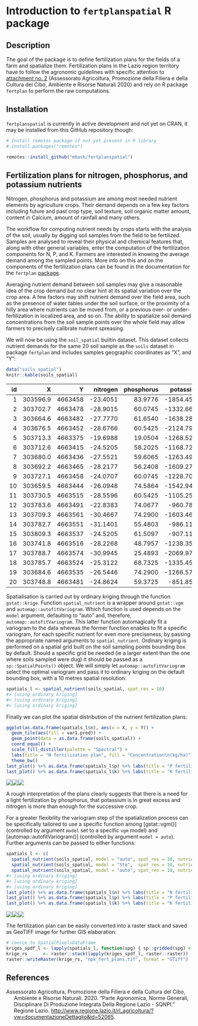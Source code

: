 Introduction to `fertplanspatial` R package
================

## Description

The goal of the package is to define fertilization plans for the fields
of a farm and spatialize them. Fertilization plans in the Lazio region
territory have to follow the agronomic guidelines with specific
attention to [attachment no.
2](http://www.regione.lazio.it/binary/rl_main/tbl_documenti/AGC_DD_G01782_24_02_2020_Allegato1.pdf "PDF file of the Attachment 2 of the guidelines")
(Assessorato Agricoltura, Promozione della Filiera e della Cultura del
Cibo, Ambiente e Risorse Naturali 2020) and rely on R package `fertplan`
to perform the raw computations.

## Installation

`fertplanspatial` is currently in active development and not yet on
CRAN, it may be installed from this GitHub repository though:

``` r
# Install remotes package if not yet present in R library
# install.packages("remotes")

remotes::install_github("mbask/fertplanspatial")
```

## Fertilization plans for nitrogen, phosphorus, and potassium nutrients

Nitrogen, phosphorus and potassium are among most needed nutrient
elements by agriculture crops. Their demand depends on a few key factors
including future and past crop type, soil texture, soil organic matter
amount, content in Calcium, amount of rainfall and many others.

The workflow for computing nutrient needs by crops starts with the
analysis of the soil, usually by digging soil samples from the field to
be fertilized. Samples are analysed to reveal their physical and
chemical features that, along with other general variables, enter the
computation of the fertilization components for N, P, and K. Farmers are
interested in knowing the average demand among the sampled points. More
info on this and on the components of the fertilization plans can be
found in the documentation for the `fertplan`
[package](https://github.com/mbask/fertplan).

Averaging nutrient demand between soil samples may give a reasonable
idea of the crop demand but no clear hint at its spatial variation over
the crop area. A few factors may shift nutrient demand over the field
area, such as the presence of water tables under the soil surface, or
the proximity of a hilly area where nutrients can be moved from, or a
previous over- or under-fertilization in localized area, and so on. The
ability to spatialize soil demand concentrations from the soil sample
points over the whole field may allow farmers to precisely calibrate
nutrient spreasing.

We will now be using the `soil_spatial` builtin dataset. This dataset
collects nutrient demands for the same 20 soil sample as the `soils`
dataset in package `fertplan` and includes samples geographic
coordinates as “X”, and “Y”:

``` r
data("soils_spatial")
knitr::kable(soils_spatial)
```

| id |        X |       Y |  nitrogen | phosphorus |   potassium |
| -: | -------: | ------: | --------: | ---------: | ----------: |
|  1 | 303596.9 | 4663458 | \-23.4051 |    83.9776 | \-1854.4582 |
|  2 | 303702.7 | 4663478 | \-28.9015 |    60.0745 | \-1332.6616 |
|  3 | 303664.6 | 4663482 | \-27.7770 |    61.6540 | \-1638.2890 |
|  4 | 303676.5 | 4663452 | \-28.6766 |    60.5425 | \-2124.7906 |
|  5 | 303713.3 | 4663375 | \-19.6988 |    19.0504 | \-1268.5222 |
|  6 | 303712.6 | 4663415 | \-24.5205 |    58.2025 | \-1168.7290 |
|  7 | 303680.0 | 4663436 | \-27.5521 |    59.6065 | \-1263.4990 |
|  8 | 303692.2 | 4663465 | \-28.2177 |    56.2408 | \-1609.2730 |
|  9 | 303727.1 | 4663458 | \-24.0707 |    60.0745 | \-1228.7032 |
| 10 | 303659.5 | 4663444 | \-26.0948 |    74.5864 | \-1542.9418 |
| 11 | 303730.5 | 4663515 | \-28.5596 |    60.5425 | \-1105.2526 |
| 12 | 303783.6 | 4663491 | \-22.8383 |    74.0677 |  \-960.7810 |
| 13 | 303709.3 | 4663561 | \-30.4667 |    74.2900 | \-1603.4698 |
| 14 | 303782.7 | 4663551 | \-31.1401 |    55.4803 |  \-986.1154 |
| 15 | 303809.3 | 4663537 | \-24.5205 |    61.5097 |  \-907.1170 |
| 16 | 303741.8 | 4663516 | \-28.2268 |    48.7957 | \-1238.3518 |
| 17 | 303788.7 | 4663574 | \-30.9945 |    25.4893 | \-2069.9722 |
| 18 | 303785.7 | 4663524 | \-25.3122 |    68.7325 | \-1335.4540 |
| 19 | 303684.6 | 4663535 | \-26.5446 |    74.2900 | \-1266.5722 |
| 20 | 303748.8 | 4663481 | \-24.8624 |    59.3725 |  \-851.8540 |

Spatialisation is carried out by ordinary kriging through the function
`gstat::krige`. Function `spatial_nutrient` is a wrapper around
`gstat::vgm` and `automap::autofitVariogram`. Which function is used
depends on the `model` argument, defaulting to “auto” and, therefore,
`automap::autofitVariogram`. This latter function automagically fit a
variogram to the data whereas the former function enables to fit a
specific variogram, for each specific nutrient for even more
preciseness, by passing the appropriate named arguments to
`spatial_nutrient`. Ordinary kriging is performed on a spatial grid
built on the soil sampling points bounding box by default. Should a
specific grid be needed (ie a larger extent than the one where soils
sampled were dug) it should be passed as a `sp::SpatialPoints()` object.
We will simply let `automap::autofitVariogram` select the optimal
variogram and pass it to ordinary kriging on the default bounding box,
with a 10 metres spatial resolution:

``` r
spatials_l <- spatial_nutrient(soils_spatial, spat_res = 10)
#> [using ordinary kriging]
#> [using ordinary kriging]
#> [using ordinary kriging]
```

Finally we can plot the spatial distribution of the nutrient
fertilization plans:

``` r
ggplot(as.data.frame(spatials_l$n), aes(x = X, y = Y)) +
  geom_tile(aes(fill = var1.pred)) +
  geom_point(data = as.data.frame(soils_spatial)) +
  coord_equal() +
  scale_fill_distiller(palette = "Spectral") +
  labs(title = "N fertilization plan", fill = "Concentration\n(kg/ha)") +
  theme_bw()
last_plot() %+% as.data.frame(spatials_l$p) %+% labs(title = "P fertilization plan")
last_plot() %+% as.data.frame(spatials_l$k) %+% labs(title = "K fertilization plan")
```

![](README_files/figure-gfm/unnamed-chunk-5-1.png)![](README_files/figure-gfm/unnamed-chunk-5-2.png)![](README_files/figure-gfm/unnamed-chunk-5-3.png)

A rough interpretation of the plans clearly suggests that there is a
need for a light fertilization by phosphorus, that potassium is in great
excess and nitrogen is more than enough for the successive crop.

For a greater flexibility the variogram step of the spatialization
process can be specifically tailored to use a specific function among
\[gstat::vgm()\] (controlled by argument `model` set to a specific `vgm`
model) and \[automap::autofitVariogram()\] (controlled by argument
`model = auto`). Further arguments can be passed to either functions:

``` r
spatials_l <- c(
  spatial_nutrient(soils_spatial, model = "auto", spat_res = 10, nutrient = "nitrogen", alpha = seq(0, 359, 15)),
  spatial_nutrient(soils_spatial, model = "Ste",  spat_res = 10, nutrient = "phosphorus"),
  spatial_nutrient(soils_spatial, model = "auto", spat_res = 10, nutrient = "potassium", alpha = seq(0, 359, 15)))
#> [using ordinary kriging]
#> [using ordinary kriging]
#> [using ordinary kriging]
last_plot() %+% as.data.frame(spatials_l$n) %+% labs(title = "N fertilization plan")
last_plot() %+% as.data.frame(spatials_l$p) %+% labs(title = "P fertilization plan")
last_plot() %+% as.data.frame(spatials_l$k) %+% labs(title = "K fertilization plan")
```

![](README_files/figure-gfm/unnamed-chunk-6-1.png)![](README_files/figure-gfm/unnamed-chunk-6-2.png)![](README_files/figure-gfm/unnamed-chunk-6-3.png)

The fertilization plan can be easily converted into a raster stack and
saved as GeoTIFF image for further GIS elaboration:

``` r
# coerce to SpatialPixelsDataFrame
kriges_spdf_l <- lapply(spatials_l, function(spg) { sp::gridded(spg) <- TRUE; spg })
krige_rs      <- raster::stack(lapply(kriges_spdf_l, raster::raster))
raster::writeRaster(krige_rs, "npk_fert_plans.tif", format = "GTiff")
```

## References

<div id="refs" class="references hanging-indent">

<div id="ref-guidelines2020">

Assessorato Agricoltura, Promozione della Filiera e della Cultura del
Cibo, Ambiente e Risorse Naturali. 2020. “Parte Agronomica, Norme
Generali, Disciplinare Di Produzione Integrata Della Regione Lazio -
SQNPI.” Regione Lazio.
<http://www.regione.lazio.it/rl_agricoltura/?vw=documentazioneDettaglio&id=52065>.

</div>

</div>
